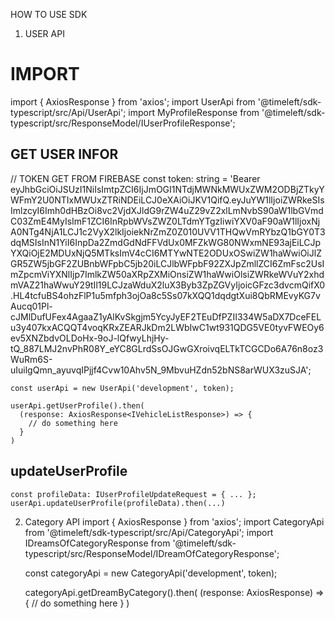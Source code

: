 HOW TO USE SDK

1. USER API

# IMPORT
import { AxiosResponse } from 'axios';
import UserApi from '@timeleft/sdk-typescript/src/Api/UserApi';
import MyProfileResponse from '@timeleft/sdk-typescript/src/ResponseModel/IUserProfileResponse';

## GET USER INFOR
 // TOKEN GET FROM FIREBASE
   const token: string =
        'Bearer eyJhbGciOiJSUzI1NiIsImtpZCI6IjJmOGI1NTdjMWNkMWUxZWM2ODBjZTkyYWFmY2U0NTIxMWUxZTRiNDEiLCJ0eXAiOiJKV1QifQ.eyJuYW1lIjoiZWRkeSIsImlzcyI6Imh0dHBzOi8vc2VjdXJldG9rZW4uZ29vZ2xlLmNvbS90aW1lbGVmdC03ZmE4MyIsImF1ZCI6InRpbWVsZWZ0LTdmYTgzIiwiYXV0aF90aW1lIjoxNjA0NTg4NjA1LCJ1c2VyX2lkIjoiekNrZmZ0Z010UVV1THQwVmRYbzQ1bGY0T3dqMSIsInN1YiI6InpDa2ZmdGdNdFFVdUx0MFZkWG80NWxmNE93ajEiLCJpYXQiOjE2MDUxNjQ5MTksImV4cCI6MTYwNTE2ODUxOSwiZW1haWwiOiJlZGR5ZW5jbGF2ZUBnbWFpbC5jb20iLCJlbWFpbF92ZXJpZmllZCI6ZmFsc2UsImZpcmViYXNlIjp7ImlkZW50aXRpZXMiOnsiZW1haWwiOlsiZWRkeWVuY2xhdmVAZ21haWwuY29tIl19LCJzaWduX2luX3Byb3ZpZGVyIjoicGFzc3dvcmQifX0.HL4tcfuBS4ohzFlP1u5mfph3ojOa8c5Ss07kXQQ1dqdgtXui8QbRMEvyKG7vAucq01Pl-cJMlDufUFex4AgaaZ1yAlKvSkgjm5YcyJyEF2TEuDfPZII334W5aDX7DceFELu3y407kxACQQT4voqKRxZEARJkDm2LWbIwC1wt931QDG5VE0tyvFWEOy6ev5XNZbdvOLDoHx-9oJ-lQfwyLhjHy-tQ_887LMJ2nvPhR08Y_eYC8GLrdSsOJGwGXroivqELTkTCGCDo6A76n8oz3WuRm6S-uIuilgQmn_ayuvqIPjjf4Cvw10Ahv5N_9MbvuHZdn52bNS8arWUX3zuSJA';

    const userApi = new UserApi('development', token);

    userApi.getUserProfile().then(
      (response: AxiosResponse<IVehicleListResponse>) => {
        // do something here
      }
    )

## updateUserProfile
    const profileData: IUserProfileUpdateRequest = { ... };
    userApi.updateUserProfile(profileData).then(...)

2. Category API
import { AxiosResponse } from 'axios';
import CategoryApi from '@timeleft/sdk-typescript/src/Api/CategoryApi';
import IDreamsOfCategoryResponse from '@timeleft/sdk-typescript/src/ResponseModel/IDreamOfCategoryResponse';

    const categoryApi = new CategoryApi('development', token);

    categoryApi.getDreamByCategory().then(
      (response: AxiosResponse<IDreamsOfCategoryResponse>) => {
        // do something here
      }
    )